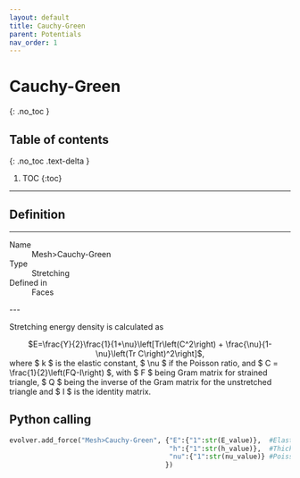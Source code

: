 ```yaml
---
layout: default
title: Cauchy-Green
parent: Potentials
nav_order: 1
---
```


# Cauchy-Green
{: .no_toc }

## Table of contents
{: .no_toc .text-delta }

1. TOC
{:toc}

---

## Definition
---
<dl>
  <dt>Name</dt>
  <dd>Mesh>Cauchy-Green</dd>
  <dt>Type</dt>
  <dd>Stretching</dd>
  <dt>Defined in</dt>
  <dd>Faces</dd>
</dl>
---

Stretching energy density is calculated as
<div align="center">
$E=\frac{Y}{2}\frac{1}{1+\nu}\left[Tr\left(C^2\right) + \frac{\nu}{1-\nu}\left(Tr C\right)^2\right]$,
</div>
where $ k $ is the elastic constant, $ \nu $ if the Poisson ratio, and $ C = \frac{1}{2}\left(FQ-I\right) $, with
$ F $ being Gram matrix for strained triangle, $ Q $ being the inverse of the Gram matrix for the unstretched 
triangle and $ I $ is the identity matrix. 




## Python calling

```python
evolver.add_force("Mesh>Cauchy-Green", {"E":{"1":str(E_value)},  #Elastic constant
                                        "h":{"1":str(h_value)},  #Thickness 
                                        "nu":{"1":str(nu_value)} #Poisson ratio
                                       })
```                                
